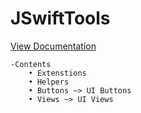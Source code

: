 # JSwiftTools

[View Documentation](https://jonas-sulit.com/documentations/swift)

    -Contents
        • Extenstions
        • Helpers
        • Buttons ~> UI Buttons
        • Views ~> UI Views
        


